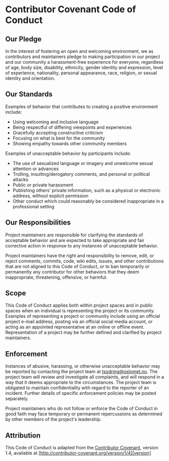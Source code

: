 # Contributor Covenant Code of Conduct

## Our Pledge

In the interest of fostering an open and welcoming environment, we as 
contributors and maintainers pledge to making participation in our project and 
our community a harassment-free experience for everyone, regardless of age, 
body size, disability, ethnicity, gender identity and expression, level of 
experience, nationality, personal appearance, race, religion, or sexual identity
and orientation.

## Our Standards

Examples of behavior that contributes to creating a positive environment 
include:

* Using welcoming and inclusive language
* Being respectful of differing viewpoints and experiences
* Gracefully accepting constructive criticism
* Focusing on what is best for the community
* Showing empathy towards other community members

Examples of unacceptable behavior by participants include:

* The use of sexualized language or imagery and unwelcome sexual attention or 
advances
* Trolling, insulting/derogatory comments, and personal or political attacks
* Public or private harassment
* Publishing others' private information, such as a physical or electronic  
address, without explicit permission
* Other conduct which could reasonably be considered inappropriate in a  
professional setting

## Our Responsibilities

Project maintainers are responsible for clarifying the standards of 
acceptable behavior and are expected to take appropriate and fair corrective 
action in response to any instances of unacceptable behavior.

Project maintainers have the right and responsibility to remove, edit, or 
reject comments, commits, code, wiki edits, issues, and other contributions that
 are not aligned to this Code of Conduct, or to ban temporarily or permanently 
 any contributor for other behaviors that they deem inappropriate, threatening, 
 offensive, or harmful.

## Scope

This Code of Conduct applies both within project spaces and in public spaces 
when an individual is representing the project or its community. Examples of 
representing a project or community include using an official project e-mail 
address, posting via an official social media account, or acting as an appointed 
representative at an online or offline event. Representation of a project may be
 further defined and clarified by project maintainers.

## Enforcement

Instances of abusive, harassing, or otherwise unacceptable behavior may be 
reported by contacting the project team at tsodring@oslomet.no. The project 
team  will review and investigate all complaints, and will respond in a way 
that it deems appropriate to the circumstances. The project team is obligated 
to maintain confidentiality with regard to the reporter of an incident. Further 
details of specific enforcement policies may be posted separately.

Project maintainers who do not follow or enforce the Code of Conduct in good 
faith may face temporary or permanent repercussions as determined by other 
members of the project's leadership.

## Attribution

This Code of Conduct is adapted from the [Contributor Covenant][homepage], 
version 1.4, available at [http://contributor-covenant.org/version/1/4][version]

[homepage]: http://contributor-covenant.org
[version]: http://contributor-covenant.org/version/1/4/
